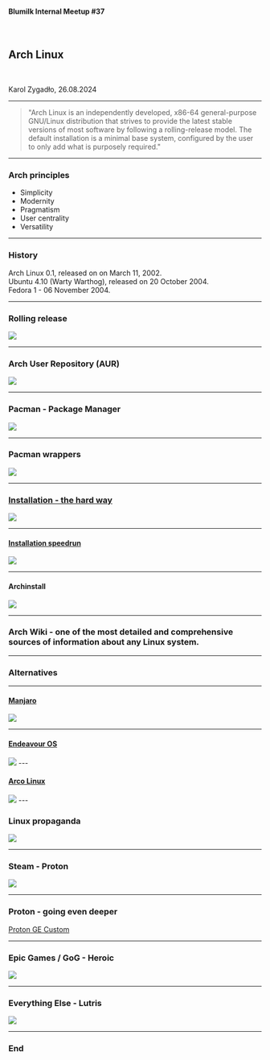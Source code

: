 #### Blumilk Internal Meetup #37
<br>
<h2>Arch Linux</h2>
<br>

<p>Karol Zygadło, 26.08.2024</p>

---

> "Arch Linux is an independently developed, x86-64 general-purpose GNU/Linux distribution that strives to provide the latest stable versions of most software by following a rolling-release model. The default installation is a minimal base system, configured by the user to only add what is purposely required."

---

### Arch principles

* Simplicity
* Modernity
* Pragmatism
* User centrality
* Versatility

---

### History

<div>Arch Linux 0.1, released on on March 11, 2002.</div>
<div>Ubuntu 4.10 (Warty Warthog), released on 20 October 2004.</div>
<div>Fedora 1 - 06 November 2004.</div>

---

### Rolling release

<img src="presentations/2024-08-26-arch-linux/images/arch1.webp">

---

### Arch User Repository (AUR)

<img src="presentations/2024-08-26-arch-linux/images/arch2.png">

---

### Pacman - Package Manager

<img src="presentations/2024-08-26-arch-linux/images/pacman.png">

---

### Pacman wrappers

<img src="presentations/2024-08-26-arch-linux/images/paru.png">

---

### <a target="_BLANK" href="https://wiki.archlinux.org/title/Installation_guide">Installation - the hard way</a>

<img src="presentations/2024-08-26-arch-linux/images/arch-installation.png">

---

#### <a target="_BLANK" href="https://www.youtube.com/watch?v=8utpbbdj0LQ">Installation speedrun</a>

<img src="presentations/2024-08-26-arch-linux/images/speedrun.png">

---

#### Archinstall

<img src="presentations/2024-08-26-arch-linux/images/arch-install.png">

---

### Arch Wiki - one of the most detailed and comprehensive sources of information about any Linux system.

---

### Alternatives

---

#### <a target="_BLANK" href="https://manjaro.org/products">Manjaro</a>

<img src="presentations/2024-08-26-arch-linux/images/manjaro.webp">

---

#### <a target="_BLANK" href="https://endeavouros.com/">Endeavour OS</a>

<img src="presentations/2024-08-26-arch-linux/images/endeavour-os.jpg">
---

#### <a target="_BLANK" href="https://www.arcolinux.info/">Arco Linux</a>

<img src="presentations/2024-08-26-arch-linux/images/arco.webp">
---

### Linux propaganda

<img src="presentations/2024-08-26-arch-linux/images/steam-stats.png">

---

### Steam - Proton

<a target="_BLANK" href="https://protondb.com/"> <img src="presentations/2024-08-26-arch-linux/images/proton.png"> </a>

---

### Proton - going even deeper

<a target="_BLANK" href="https://github.com/GloriousEggroll/proton-ge-custom">Proton GE Custom</a>

---

### Epic Games / GoG - Heroic

<a target="_BLANK" href="https://heroicgameslauncher.com/"> <img src="presentations/2024-08-26-arch-linux/images/heroic.webp"> </a>

---

### Everything Else - Lutris

<a target="_BLANK" href="https://lutris.net/"> <img src="presentations/2024-08-26-arch-linux/images/lutris.jpg"> </a>

---

### End
